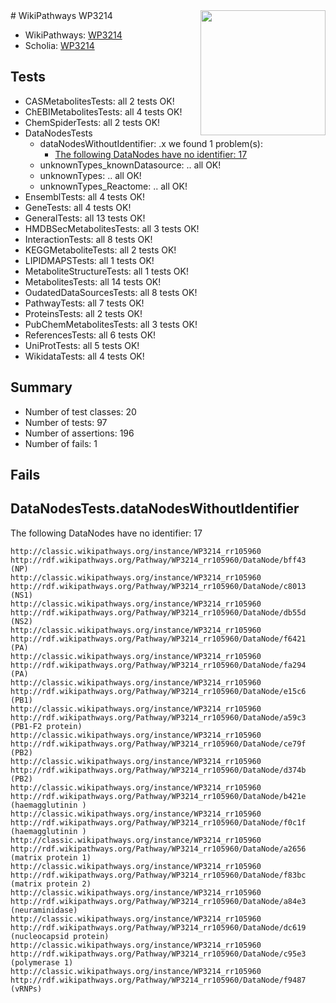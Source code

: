 <img style="float: right; width: 200px" src="https://upload.wikimedia.org/wikipedia/commons/thumb/8/83/Wplogo_with_text_500.png/640px-Wplogo_with_text_500.png" />
# WikiPathways WP3214

* WikiPathways: [WP3214](https://wikipathways.org/pathways/WP3214)
* Scholia: [WP3214](https://scholia.toolforge.org/wikipathways/WP3214)
## Tests
* CASMetabolitesTests: all 2 tests OK!
* ChEBIMetabolitesTests: all 4 tests OK!
* ChemSpiderTests: all 2 tests OK!
* DataNodesTests
    * dataNodesWithoutIdentifier: .x we found 1 problem(s):
        * [The following DataNodes have no identifier: 17](#8792c497)
    * unknownTypes_knownDatasource: .. all OK!
    * unknownTypes: .. all OK!
    * unknownTypes_Reactome: .. all OK!
* EnsemblTests: all 4 tests OK!
* GeneTests: all 4 tests OK!
* GeneralTests: all 13 tests OK!
* HMDBSecMetabolitesTests: all 3 tests OK!
* InteractionTests: all 8 tests OK!
* KEGGMetaboliteTests: all 2 tests OK!
* LIPIDMAPSTests: all 1 tests OK!
* MetaboliteStructureTests: all 1 tests OK!
* MetabolitesTests: all 14 tests OK!
* OudatedDataSourcesTests: all 8 tests OK!
* PathwayTests: all 7 tests OK!
* ProteinsTests: all 2 tests OK!
* PubChemMetabolitesTests: all 3 tests OK!
* ReferencesTests: all 6 tests OK!
* UniProtTests: all 5 tests OK!
* WikidataTests: all 4 tests OK!


## Summary

* Number of test classes: 20
* Number of tests: 97
* Number of assertions: 196
* Number of fails: 1

## Fails

<a name="8792c497" />

## DataNodesTests.dataNodesWithoutIdentifier

The following DataNodes have no identifier: 17
```
http://classic.wikipathways.org/instance/WP3214_rr105960 http://rdf.wikipathways.org/Pathway/WP3214_rr105960/DataNode/bff43 (NP)
http://classic.wikipathways.org/instance/WP3214_rr105960 http://rdf.wikipathways.org/Pathway/WP3214_rr105960/DataNode/c8013 (NS1)
http://classic.wikipathways.org/instance/WP3214_rr105960 http://rdf.wikipathways.org/Pathway/WP3214_rr105960/DataNode/db55d (NS2)
http://classic.wikipathways.org/instance/WP3214_rr105960 http://rdf.wikipathways.org/Pathway/WP3214_rr105960/DataNode/f6421 (PA)
http://classic.wikipathways.org/instance/WP3214_rr105960 http://rdf.wikipathways.org/Pathway/WP3214_rr105960/DataNode/fa294 (PA)
http://classic.wikipathways.org/instance/WP3214_rr105960 http://rdf.wikipathways.org/Pathway/WP3214_rr105960/DataNode/e15c6 (PB1)
http://classic.wikipathways.org/instance/WP3214_rr105960 http://rdf.wikipathways.org/Pathway/WP3214_rr105960/DataNode/a59c3 (PB1-F2 protein)
http://classic.wikipathways.org/instance/WP3214_rr105960 http://rdf.wikipathways.org/Pathway/WP3214_rr105960/DataNode/ce79f (PB2)
http://classic.wikipathways.org/instance/WP3214_rr105960 http://rdf.wikipathways.org/Pathway/WP3214_rr105960/DataNode/d374b (PB2)
http://classic.wikipathways.org/instance/WP3214_rr105960 http://rdf.wikipathways.org/Pathway/WP3214_rr105960/DataNode/b421e (haemagglutinin )
http://classic.wikipathways.org/instance/WP3214_rr105960 http://rdf.wikipathways.org/Pathway/WP3214_rr105960/DataNode/f0c1f (haemagglutinin )
http://classic.wikipathways.org/instance/WP3214_rr105960 http://rdf.wikipathways.org/Pathway/WP3214_rr105960/DataNode/a2656 (matrix protein 1)
http://classic.wikipathways.org/instance/WP3214_rr105960 http://rdf.wikipathways.org/Pathway/WP3214_rr105960/DataNode/f83bc (matrix protein 2)
http://classic.wikipathways.org/instance/WP3214_rr105960 http://rdf.wikipathways.org/Pathway/WP3214_rr105960/DataNode/a84e3 (neuraminidase)
http://classic.wikipathways.org/instance/WP3214_rr105960 http://rdf.wikipathways.org/Pathway/WP3214_rr105960/DataNode/dc619 (nucleocapsid protein)
http://classic.wikipathways.org/instance/WP3214_rr105960 http://rdf.wikipathways.org/Pathway/WP3214_rr105960/DataNode/c95e3 (polymerase 1)
http://classic.wikipathways.org/instance/WP3214_rr105960 http://rdf.wikipathways.org/Pathway/WP3214_rr105960/DataNode/f9487 (vRNPs)
```

